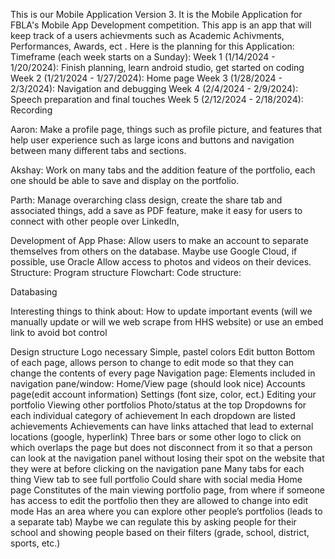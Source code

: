 This is our Mobile Application Version 3. It is the Mobile Application for FBLA's Mobile App Development competition. This app is an app that will keep track of a users achievments such as Academic Achivments, Performances, Awards, ect . Here is the planning for this Application: Timeframe (each week starts on a Sunday):
Week 1 (1/14/2024 - 1/20/2024): Finish planning, learn android studio, get started on coding
Week 2 (1/21/2024 - 1/27/2024): Home page
Week 3 (1/28/2024 - 2/3/2024): Navigation and debugging
Week 4 (2/4/2024 - 2/9/2024): Speech preparation and final touches
Week 5 (2/12/2024 - 2/18/2024): Recording 


Aaron:
Make a profile page, things such as profile picture, and features that help user experience such as large icons and buttons and navigation between many different tabs and sections.

Akshay:
Work on many tabs and the addition feature of the portfolio, each one should be able to save and display on the portfolio.

Parth:
Manage overarching class design, create the share tab and associated things, add a save as PDF feature, make it easy for users to connect with other people over LinkedIn,



Development of App Phase:
Allow users to make an account to separate themselves from others on the database.
Maybe use Google Cloud, if possible, use Oracle
Allow access to photos and videos on their devices.
Structure:
Program structure
Flowchart:
Code structure:


Databasing


Interesting things to think about:
How to update important events (will we manually update or will we web scrape from HHS website) or use an embed link to avoid bot control














Design structure
Logo necessary
Simple, pastel colors
Edit button
Bottom of each page, allows person to change to edit mode so that they can change the contents of every page
Navigation page:
Elements included in navigation pane/window:
Home/View page (should look nice)
Accounts page(edit account information)
Settings (font size, color, ect.)
Editing your portfolio
Viewing other portfolios
Photo/status at the top
Dropdowns for each individual category of achievement
In each dropdown are listed achievements
Achievements can have links attached that lead to external locations (google, hyperlink) 
Three bars or some other logo to click on which overlaps the page but does not disconnect from it so that a person can look at the navigation panel without losing their spot on the website that they were at before clicking on the navigation pane
Many tabs for each thing
View tab to see full portfolio 
Could share with social media
Home page 
Constitutes of the main viewing portfolio page, from where if someone has access to edit the portfolio then they are allowed to change into edit mode
Has an area where you can explore other people’s portfolios (leads to a separate tab)
Maybe we can regulate this by asking people for their school and showing people based on their filters (grade, school, district, sports, etc.)
